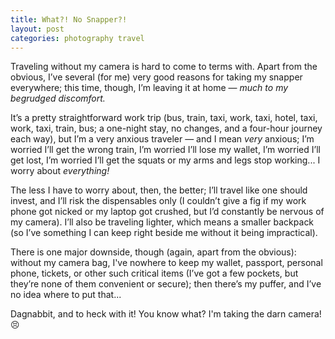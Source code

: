 ```yaml
---
title: What?! No Snapper?!
layout: post
categories: photography travel
---
```


Traveling without my camera is hard to come to terms with. Apart from the obvious, I’ve several (for me) very good reasons for taking my snapper everywhere; this time, though, I’m leaving it at home — <i>much to my begrudged discomfort.</i>

It’s a pretty straightforward work trip (bus, train, taxi, work, taxi, hotel, taxi, work, taxi, train, bus; a one-night stay, no changes, and a four-hour journey each way), but I’m a very anxious traveler — and I mean <i>very</i> anxious; I’m worried I’ll get the wrong train, I’m worried I’ll lose my wallet, I’m worried I’ll get lost, I’m worried I’ll get the squats or my arms and legs stop working... I worry about <i>everything!</i>

The less I have to worry about, then, the better; I’ll travel like one should invest, and I’ll risk the dispensables only (I couldn’t give a fig if my work phone got nicked or my laptop got crushed, but I’d constantly be nervous of my camera). I’ll also be traveling lighter, which means a smaller backpack (so I’ve something I can keep right beside me without it being impractical). 

There is one major downside, though (again, apart from the obvious): without my camera bag, I've nowhere to keep my wallet, passport, personal phone, tickets, or other such critical items (I’ve got a few pockets, but they’re none of them convenient or secure); then there’s my puffer, and I’ve no idea where to put that... 

Dagnabbit, and to heck with it! You know what? I'm taking the darn camera! 😣




